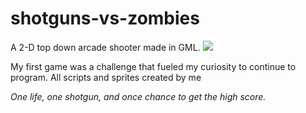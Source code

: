# shotguns-vs-zombies
A 2-D top down arcade shooter made in GML. 
![](sz.gif)



My first game was a challenge that fueled my curiosity to continue to program. 
All scripts and sprites created by me

_One life, one shotgun, and once chance to get the high score._
